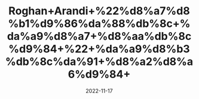 ---
title: 'Roghan+Arandi+%22%d8%a7%d8%b1%d9%86%da%88%db%8c+%da%a9%d8%a7+%d8%aa%db%8c%d9%84+%22+%da%a9%d8%b3%db%8c%da%91+%d8%a2%d8%a6%d9%84+'
date: '2022-11-17' 
metatag: '' 
inventory: '0' 
draft: false 
# meta description 
shortDescripton: 'Castor+Oil%22+It+is+used+to+moisturize+the+skin+by+preventing+water+loss.+This+effect+can+promote+good+skin+health%2c+relieve+dryness%2c+and+soothe+skin+inflammation.'
description: 'Oil+%22+%d8%b1%d9%88%d8%ba%d9%86+%22+%d8%aa%db%8c%d9%84'
longdescription: ''
tags: ''
brand: ''
subCategory: ''
unit: '50 ml-Pk'
sellCount: '0'
featured: True
# product Price
price: '100.0'
# Product Short Description
shortDescription: 'Castor+Oil%22+It+is+used+to+moisturize+the+skin+by+preventing+water+loss.+This+effect+can+promote+good+skin+health%2c+relieve+dryness%2c+and+soothe+skin+inflammation.'
productID: '5164F412-2243-ED11-996A-005056B3A416'
type: 'products'
category: 'Oil+%22+%d8%b1%d9%88%d8%ba%d9%86+%22+%d8%aa%db%8c%d9%84' 
thumnailproduct: 'https://eraconnect.blob.core.windows.net/product-images/aminsaddiquidawakhana/ced04ba2-a0b7-4ec7-ae79-aee19f7df3c2.webp' 
images:
  - image: 'https://eraconnect.blob.core.windows.net/product-images/aminsaddiquidawakhana/ced04ba2-a0b7-4ec7-ae79-aee19f7df3c2.webp'  
Variants:
---